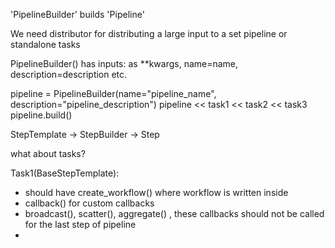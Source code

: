 

'PipelineBuilder' builds 'Pipeline'

We need distributor for distributing a large input to a set pipeline or standalone tasks

PipelineBuilder() has inputs: as **kwargs,  name=name, description=description etc.

pipeline = PipelineBuilder(name="pipeline_name", description="pipeline_description")
pipeline << task1 << task2 << task3
pipeline.build()


StepTemplate -> StepBuilder -> Step

what about tasks?

Task1(BaseStepTemplate):

- should have create_workflow() where workflow is written inside
- callback() for custom callbacks
- broadcast(), scatter(), aggregate()  , these callbacks should not be called for the last step of pipeline
- 